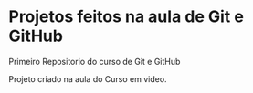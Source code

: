 # Projetos feitos na aula de Git e GitHub 
 Primeiro Repositorio do curso de Git e GitHub

 Projeto criado na aula do Curso em video.
